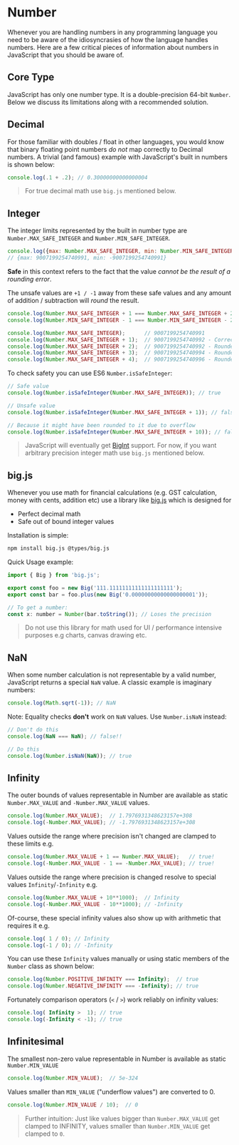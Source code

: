 # Number

Whenever you are handling numbers in any programming language you need to be aware of the idiosyncrasies of how the language handles numbers. Here are a few critical pieces of information about numbers in JavaScript that you should be aware of.

## Core Type

JavaScript has only one number type. It is a double-precision 64-bit `Number`. Below we discuss its limitations along with a recommended solution.

## Decimal

For those familiar with doubles / float in other languages, you would know that binary floating point numbers _do not_ map correctly to Decimal numbers. A trivial \(and famous\) example with JavaScript's built in numbers is shown below:

```javascript
console.log(.1 + .2); // 0.30000000000000004
```

> For true decimal math use `big.js` mentioned below.

## Integer

The integer limits represented by the built in number type are `Number.MAX_SAFE_INTEGER` and `Number.MIN_SAFE_INTEGER`.

```javascript
console.log({max: Number.MAX_SAFE_INTEGER, min: Number.MIN_SAFE_INTEGER});
// {max: 9007199254740991, min: -9007199254740991}
```

**Safe** in this context refers to the fact that the value _cannot be the result of a rounding error_.

The unsafe values are `+1 / -1` away from these safe values and any amount of addition / subtraction will _round_ the result.

```javascript
console.log(Number.MAX_SAFE_INTEGER + 1 === Number.MAX_SAFE_INTEGER + 2); // true!
console.log(Number.MIN_SAFE_INTEGER - 1 === Number.MIN_SAFE_INTEGER - 2); // true!

console.log(Number.MAX_SAFE_INTEGER);      // 9007199254740991
console.log(Number.MAX_SAFE_INTEGER + 1);  // 9007199254740992 - Correct
console.log(Number.MAX_SAFE_INTEGER + 2);  // 9007199254740992 - Rounded!
console.log(Number.MAX_SAFE_INTEGER + 3);  // 9007199254740994 - Rounded - correct by luck
console.log(Number.MAX_SAFE_INTEGER + 4);  // 9007199254740996 - Rounded!
```

To check safety you can use ES6 `Number.isSafeInteger`:

```javascript
// Safe value
console.log(Number.isSafeInteger(Number.MAX_SAFE_INTEGER)); // true

// Unsafe value
console.log(Number.isSafeInteger(Number.MAX_SAFE_INTEGER + 1)); // false

// Because it might have been rounded to it due to overflow
console.log(Number.isSafeInteger(Number.MAX_SAFE_INTEGER + 10)); // false
```

> JavaScript will eventually get [BigInt](https://developers.google.com/web/updates/2018/05/bigint) support. For now, if you want arbitrary precision integer math use `big.js` mentioned below.

## big.js

Whenever you use math for financial calculations \(e.g. GST calculation, money with cents, addition etc\) use a library like [big.js](https://github.com/MikeMcl/big.js/) which is designed for

* Perfect decimal math
* Safe out of bound integer values

Installation is simple:

```bash
npm install big.js @types/big.js
```

Quick Usage example:

```javascript
import { Big } from 'big.js';

export const foo = new Big('111.11111111111111111111');
export const bar = foo.plus(new Big('0.00000000000000000001'));

// To get a number:
const x: number = Number(bar.toString()); // Loses the precision
```

> Do not use this library for math used for UI / performance intensive purposes e.g charts, canvas drawing etc.

## NaN

When some number calculation is not representable by a valid number, JavaScript returns a special `NaN` value. A classic example is imaginary numbers:

```javascript
console.log(Math.sqrt(-1)); // NaN
```

Note: Equality checks **don't** work on `NaN` values. Use `Number.isNaN` instead:

```javascript
// Don't do this
console.log(NaN === NaN); // false!!

// Do this
console.log(Number.isNaN(NaN)); // true
```

## Infinity

The outer bounds of values representable in Number are available as static `Number.MAX_VALUE` and `-Number.MAX_VALUE` values.

```javascript
console.log(Number.MAX_VALUE);  // 1.7976931348623157e+308
console.log(-Number.MAX_VALUE); // -1.7976931348623157e+308
```

Values outside the range where precision isn't changed are clamped to these limits e.g.

```javascript
console.log(Number.MAX_VALUE + 1 == Number.MAX_VALUE);   // true!
console.log(-Number.MAX_VALUE - 1 == -Number.MAX_VALUE); // true!
```

Values outside the range where precision is changed resolve to special values `Infinity`/`-Infinity` e.g.

```javascript
console.log(Number.MAX_VALUE + 10**1000);  // Infinity
console.log(-Number.MAX_VALUE - 10**1000); // -Infinity
```

Of-course, these special infinity values also show up with arithmetic that requires it e.g.

```javascript
console.log( 1 / 0); // Infinity
console.log(-1 / 0); // -Infinity
```

You can use these `Infinity` values manually or using static members of the `Number` class as shown below:

```javascript
console.log(Number.POSITIVE_INFINITY === Infinity);  // true
console.log(Number.NEGATIVE_INFINITY === -Infinity); // true
```

Fortunately comparison operators \(`<` / `>`\) work reliably on infinity values:

```javascript
console.log( Infinity >  1); // true
console.log(-Infinity < -1); // true
```

## Infinitesimal

The smallest non-zero value representable in Number is available as static `Number.MIN_VALUE`

```javascript
console.log(Number.MIN_VALUE);  // 5e-324
```

Values smaller than `MIN_VALUE` \("underflow values"\) are converted to 0.

```javascript
console.log(Number.MIN_VALUE / 10);  // 0
```

> Further intuition: Just like values bigger than `Number.MAX_VALUE` get clamped to INFINITY, values smaller than `Number.MIN_VALUE` get clamped to `0`.

